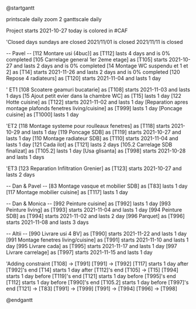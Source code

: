 @startgantt

printscale daily zoom 2
ganttscale daily
<style>
ganttDiagram {
  timeline {
    LineColor transparent
 }
}
arrow {
    LineStyle 1
    LineThickness 1
    LineColor blue
}
</style>

<style>
ganttDiagram {
task {
FontName Helvetica
FontColor blue
FontSize 12
PlantUML Language Reference Guide (1.2021.2) 268 / 415
16.18 Using style 16 GANTT DIAGRAM
FontStyle normal
BackGroundColor GreenYellow
LineColor blue
}
note {
FontColor DarkGreen
FontSize 10
LineColor OrangeRed
}
arrow {
FontName Helvetica
FontColor red
FontSize 12
FontStyle normal
BackGroundColor #0FF
LineColor blue
}
separator {
LineColor White
BackGroundColor Blue
FontSize 12
FontStyle bold
FontColor Yellow
}
}
</style>

Project starts 2021-10-27
today is colored in #CAF

'Closed days
sundays are closed
2021/11/01 is closed
2021/11/11 is closed

-- Pavel --
[112 Montare usi (4buc)] as [T112] lasts 4 days and is 0% completed
[105 Carrelage general 1er 2eme etage] as [T105] starts 2021-10-27 and lasts 2 days and is 0% completed
[14 Montage WC suspendu et 1 et 2] as [T14] starts 2021-11-26 and lasts 2 days and is 0% completed
[120 Repose 4 radiateurs] as [T120] starts 2021-11-04 and lasts 1 day

' ET1
[108 Scoatere geamuri bucatarie] as [T108] starts 2021-11-03 and lasts 1 days
[15 Ajout petit evier dans la chambre WC] as [T15] lasts 1 day
[122 Hotte cuisine] as [T122] starts 2021-11-02 and lasts 1 day
[Reparation apres montage plafonds fenetres living/cuisine] as [T999] lasts 1 day
[Poncage cuisine] as [T1000] lasts 1 day

'ET2
[118 Montage systeme pour roulleaux fenetres] as [T118] starts 2021-10-29 and lasts 1 day
[119 Poncage SDB] as [T119] starts 2021-10-27 and lasts 1 day
[110 Montage radiateur SDB] as [T110] starts 2021-11-04 and lasts 1 day
[121 Cada ilot] as [T121] lasts 2 days
[105.2 Carrelage SDB finalizat] as [T105.2] lasts 1 day
[Usa glisanta] as [T998] starts 2021-10-28 and lasts 1 days

'ET3
[123 Reparation Infiltration Grenier] as [T123] starts 2021-10-27 and lasts 2 days

-- Dan & Pavel --
[83 Montage vasque et mobilier SDB] as [T83] lasts 1 day
[117 Montage mobilier cuisine] as [T117] lasts 1 day

-- Dan & Monica --
[992 Peinture cuisine] as [T992] lasts 1 day
[993 Peinture living] as [T993] starts 2021-11-04 and lasts 1 day
[994 Peinture SDB] as [T994] starts 2021-11-02 and lasts 2 day
[996 Parquet] as [T996] starts 2021-11-08 and lasts 3 days

-- Altii --
[990 Livrare usi 4 BV] as [T990] starts 2021-11-22 and lasts 1 day
[991 Montage fenetres living/cuisine] as [T991] starts 2021-11-10 and lasts 1 day
[995 Livrare cada] as [T995] starts 2021-11-17 and lasts 1 day
[997 Livrare carrelage] as [T997] starts 2021-11-15 and lasts 1 day

'Adding constraint
[T108] -> [T991]
[T991] -> [T992]
[T117] starts 1 day after [T992]'s end
[T14] starts 1 day after [T112]'s end
[T105] -> [T15]
[T994] starts 1 day before [T119]'s end
[T121] starts 1 day before [T995]'s end
[T112] starts 1 day before [T990]'s end
[T105.2] starts 1 day before [T997]'s end
[T121] -> [T83]
[T991] -> [T999]
[T991] -> [T994]
[T996] -> [T998]

@endgantt
